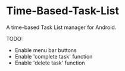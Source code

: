 Time-Based-Task-List
====================

A time-based Task List manager for Android.


TODO:
- Enable menu bar buttons
- Enable 'complete task' function
- Enable 'delete task' function


